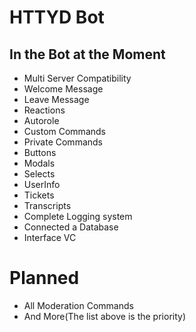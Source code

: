 # HTTYD Bot

## In the Bot at the Moment

* Multi Server Compatibility
* Welcome Message
* Leave Message
* Reactions
* Autorole
* Custom Commands
* Private Commands
* Buttons
* Modals
* Selects
* UserInfo
* Tickets
* Transcripts
* Complete Logging system
* Connected a Database
* Interface VC

# Planned

* All Moderation Commands
* And More(The list above is the priority)
